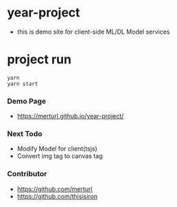 # year-project
- this is demo site for client-side ML/DL Model services
# project run

```
yarn 
yarn start
```

### Demo Page
- https://merturl.github.io/year-project/



### Next Todo
- Modify Model for client(tsjs)
- Convert img tag to canvas tag


### Contributor
- https://github.com/merturl
- https://github.com/thisisiron

